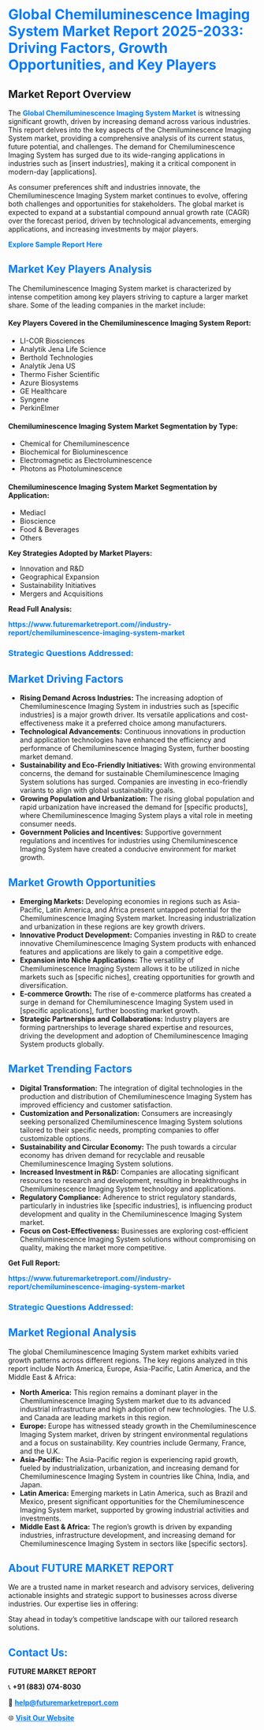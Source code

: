 <h1 style="color: #007BFF;">Global Chemiluminescence Imaging System Market Report 2025-2033: Driving Factors, Growth Opportunities, and Key Players</h1>

<section id="overview">
<h2>Market Report Overview</h2>
<p>The <a href="https://www.futuremarketreport.com//industry-report/chemiluminescence-imaging-system-market" style="color: #007BFF; text-decoration: none;"><strong>Global Chemiluminescence Imaging System Market</strong></a> is witnessing significant growth, driven by increasing demand across various industries. This report delves into the key aspects of the Chemiluminescence Imaging System market, providing a comprehensive analysis of its current status, future potential, and challenges. The demand for Chemiluminescence Imaging System has surged due to its wide-ranging applications in industries such as [insert industries], making it a critical component in modern-day [applications].</p>
<p>As consumer preferences shift and industries innovate, the Chemiluminescence Imaging System market continues to evolve, offering both challenges and opportunities for stakeholders. The global market is expected to expand at a substantial compound annual growth rate (CAGR) over the forecast period, driven by technological advancements, emerging applications, and increasing investments by major players.</p>
</section>

<section id="overview">
<p><a href="https://www.futuremarketreport.com//request-sample/reportId=64699" style="color: #007BFF; text-decoration: none;"><strong>Explore Sample Report Here</strong></a></p>
</section>

<section id="key-players">
<h2 style="color: #007BFF;">Market Key Players Analysis</h2>
<p>The Chemiluminescence Imaging System market is characterized by intense competition among key players striving to capture a larger market share. Some of the leading companies in the market include:</p>
<h4>Key Players Covered in the Chemiluminescence Imaging System Report:</h4>
<ul><li>LI-COR Biosciences</li><li>Analytik Jena Life Science</li><li>Berthold Technologies</li><li>Analytik Jena US</li><li>Thermo Fisher Scientific</li><li>Azure Biosystems</li><li>GE Healthcare</li><li>Syngene</li><li>PerkinElmer</li></ul>
<h4>Chemiluminescence Imaging System Market Segmentation by Type:</h4>
<ul><li>Chemical for Chemiluminescence</li><li>Biochemical for Bioluminescence</li><li>Electromagnetic as Electroluminescence</li><li>Photons as Photoluminescence</li></ul>

<h4>Chemiluminescence Imaging System Market Segmentation by Application:</h4>
<ul><li>Mediacl</li><li>Bioscience</li><li>Food &amp; Beverages</li><li>Others</li></ul>
<p><strong>Key Strategies Adopted by Market Players:</strong></p>
<ul>
<li>Innovation and R&D</li>
<li>Geographical Expansion</li>
<li>Sustainability Initiatives</li>
<li>Mergers and Acquisitions</li>
</ul>
</section>

<section>
<p><strong>Read Full Analysis: </strong></p><a href="https://www.futuremarketreport.com//industry-report/chemiluminescence-imaging-system-market" style="color: #007BFF; text-decoration: none;"><strong>https://www.futuremarketreport.com//industry-report/chemiluminescence-imaging-system-market</strong></a>
<h3 style="color: #007BFF;">Strategic Questions Addressed:</h3>
</section>

<section id="driving-factors">
<h2 style="color: #007BFF;">Market Driving Factors</h2>
<ul>
<li><strong>Rising Demand Across Industries:</strong> The increasing adoption of Chemiluminescence Imaging System in industries such as [specific industries] is a major growth driver. Its versatile applications and cost-effectiveness make it a preferred choice among manufacturers.</li>
<li><strong>Technological Advancements:</strong> Continuous innovations in production and application technologies have enhanced the efficiency and performance of Chemiluminescence Imaging System, further boosting market demand.</li>
<li><strong>Sustainability and Eco-Friendly Initiatives:</strong> With growing environmental concerns, the demand for sustainable Chemiluminescence Imaging System solutions has surged. Companies are investing in eco-friendly variants to align with global sustainability goals.</li>
<li><strong>Growing Population and Urbanization:</strong> The rising global population and rapid urbanization have increased the demand for [specific products], where Chemiluminescence Imaging System plays a vital role in meeting consumer needs.</li>
<li><strong>Government Policies and Incentives:</strong> Supportive government regulations and incentives for industries using Chemiluminescence Imaging System have created a conducive environment for market growth.</li>
</ul>
</section>

<section id="growth-opportunities">
<h2 style="color: #007BFF;">Market Growth Opportunities</h2>
<ul>
<li><strong>Emerging Markets:</strong> Developing economies in regions such as Asia-Pacific, Latin America, and Africa present untapped potential for the Chemiluminescence Imaging System market. Increasing industrialization and urbanization in these regions are key growth drivers.</li>
<li><strong>Innovative Product Development:</strong> Companies investing in R&D to create innovative Chemiluminescence Imaging System products with enhanced features and applications are likely to gain a competitive edge.</li>
<li><strong>Expansion into Niche Applications:</strong> The versatility of Chemiluminescence Imaging System allows it to be utilized in niche markets such as [specific niches], creating opportunities for growth and diversification.</li>
<li><strong>E-commerce Growth:</strong> The rise of e-commerce platforms has created a surge in demand for Chemiluminescence Imaging System used in [specific applications], further boosting market growth.</li>
<li><strong>Strategic Partnerships and Collaborations:</strong> Industry players are forming partnerships to leverage shared expertise and resources, driving the development and adoption of Chemiluminescence Imaging System products globally.</li>
</ul>
</section>

<section id="trending-factors">
<h2 style="color: #007BFF;">Market Trending Factors</h2>
<ul>
<li><strong>Digital Transformation:</strong> The integration of digital technologies in the production and distribution of Chemiluminescence Imaging System has improved efficiency and customer satisfaction.</li>
<li><strong>Customization and Personalization:</strong> Consumers are increasingly seeking personalized Chemiluminescence Imaging System solutions tailored to their specific needs, prompting companies to offer customizable options.</li>
<li><strong>Sustainability and Circular Economy:</strong> The push towards a circular economy has driven demand for recyclable and reusable Chemiluminescence Imaging System solutions.</li>
<li><strong>Increased Investment in R&D:</strong> Companies are allocating significant resources to research and development, resulting in breakthroughs in Chemiluminescence Imaging System technology and applications.</li>
<li><strong>Regulatory Compliance:</strong> Adherence to strict regulatory standards, particularly in industries like [specific industries], is influencing product development and quality in the Chemiluminescence Imaging System market.</li>
<li><strong>Focus on Cost-Effectiveness:</strong> Businesses are exploring cost-efficient Chemiluminescence Imaging System solutions without compromising on quality, making the market more competitive.</li>
</ul>
</section>

<section>
<p><strong>Get Full Report: </strong></p><a href="https://www.futuremarketreport.com//industry-report/chemiluminescence-imaging-system-market" style="color: #007BFF; text-decoration: none;"><strong>https://www.futuremarketreport.com//industry-report/chemiluminescence-imaging-system-market</strong></a>
<h3 style="color: #007BFF;">Strategic Questions Addressed:</h3>
</section>


<section id="regional-analysis">
<h2 style="color: #007BFF;">Market Regional Analysis</h2>
<p>The global Chemiluminescence Imaging System market exhibits varied growth patterns across different regions. The key regions analyzed in this report include North America, Europe, Asia-Pacific, Latin America, and the Middle East & Africa:</p>
<ul>
<li><strong>North America:</strong> This region remains a dominant player in the Chemiluminescence Imaging System market due to its advanced industrial infrastructure and high adoption of new technologies. The U.S. and Canada are leading markets in this region.</li>
<li><strong>Europe:</strong> Europe has witnessed steady growth in the Chemiluminescence Imaging System market, driven by stringent environmental regulations and a focus on sustainability. Key countries include Germany, France, and the U.K.</li>
<li><strong>Asia-Pacific:</strong> The Asia-Pacific region is experiencing rapid growth, fueled by industrialization, urbanization, and increasing demand for Chemiluminescence Imaging System in countries like China, India, and Japan.</li>
<li><strong>Latin America:</strong> Emerging markets in Latin America, such as Brazil and Mexico, present significant opportunities for the Chemiluminescence Imaging System market, supported by growing industrial activities and investments.</li>
<li><strong>Middle East & Africa:</strong> The region’s growth is driven by expanding industries, infrastructure development, and increasing demand for Chemiluminescence Imaging System in sectors like [specific sectors].</li>
</ul>
</section>

<footer>
<h2 style="color: #007BFF;">About FUTURE MARKET REPORT</h2>
<p>We are a trusted name in market research and advisory services, delivering actionable insights and strategic support to businesses across diverse industries. Our expertise lies in offering:</p>

<p>Stay ahead in today’s competitive landscape with our tailored research solutions.</p>

<h2 style="color: #007BFF;">Contact Us:</h2>
<p><strong>FUTURE MARKET REPORT</strong></p>
<p>📞 <strong>+91 (883) 074-8030</strong></p>
<p>📧 <strong><a href="mailto:help@futuremarketreport.com" style="color: #007BFF;">help@futuremarketreport.com</a></strong></p>
<p>🌐 <strong><a href="https://www.futuremarketreport.com/" style="color: #007BFF;">Visit Our Website</a></strong></p>
</footer>